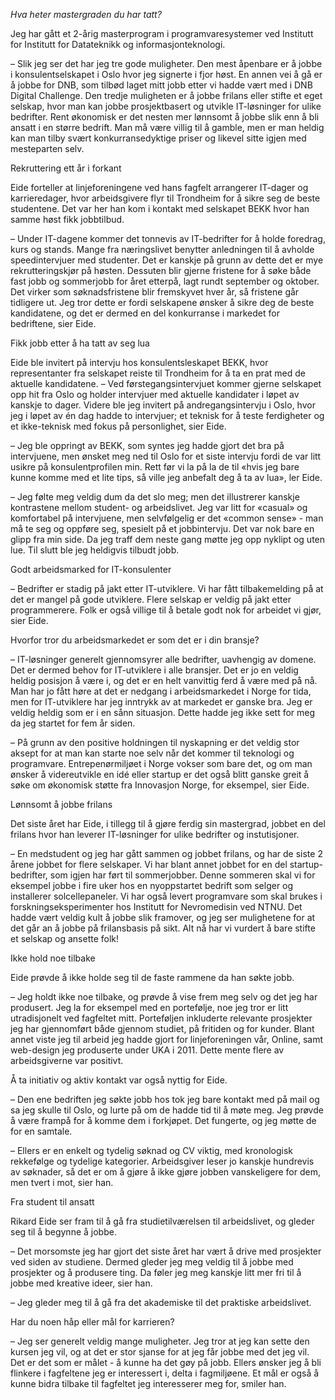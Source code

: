 *Hva heter mastergraden du har tatt?*

Jeg har gått et 2-årig masterprogram i programvaresystemer ved Institutt for Institutt for Datateknikk og informasjonteknologi.


– Slik jeg ser det har jeg tre gode muligheter. Den mest åpenbare er å jobbe i konsulentselskapet i Oslo hvor jeg signerte i fjor høst. En annen vei å gå er å jobbe for DNB, som tilbød laget mitt jobb etter vi hadde vært med i DNB Digital Challenge. Den tredje muligheten er å jobbe frilans eller stifte et eget selskap, hvor man kan jobbe prosjektbasert og utvikle IT-løsninger for ulike bedrifter. Rent økonomisk er det nesten mer lønnsomt å jobbe slik enn å bli ansatt i en større bedrift. Man må være villig til å gamble, men er man heldig kan man tilby svært konkurransedyktige priser og likevel sitte igjen med mesteparten selv.

Rekruttering ett år i forkant

Eide forteller at linjeforeningene ved hans fagfelt arrangerer IT-dager og karrieredager, hvor arbeidsgivere flyr til Trondheim for å sikre seg de beste studentene. Det var her han kom i kontakt med selskapet BEKK hvor han samme høst fikk jobbtilbud.

– Under IT-dagene kommer det tonnevis av IT-bedrifter for å holde foredrag, kurs og stands. Mange fra næringslivet benytter anledningen til å avholde speedintervjuer med studenter. Det er kanskje på grunn av dette det er mye rekrutteringskjør på høsten. Dessuten blir gjerne fristene for å søke både fast jobb og sommerjobb for året etterpå, lagt rundt september og oktober. Det virker som søknadsfristene blir fremskyvet hver år, så fristene går tidligere ut. Jeg tror dette er fordi selskapene ønsker å sikre deg de beste kandidatene, og det er dermed en del konkurranse i markedet for bedriftene, sier Eide.


Fikk jobb etter å ha tatt av seg lua

Eide ble invitert på intervju hos konsulentsleskapet BEKK, hvor representanter fra selskapet reiste til Trondheim for å ta en prat med de aktuelle kandidatene. 
– Ved førstegangsintervjuet kommer gjerne selskapet opp hit fra Oslo og holder intervjuer med aktuelle kandidater i løpet av kanskje to dager. Videre ble jeg invitert på andregangsintervju i Oslo, hvor jeg i løpet av én dag hadde to intervjuer; et teknisk for å teste ferdigheter og et ikke-teknisk med fokus på personlighet, sier Eide. 

– Jeg ble oppringt av BEKK, som syntes jeg hadde gjort det bra på intervjuene, men ønsket meg ned til Oslo for et siste intervju fordi de var litt usikre på konsulentprofilen min. Rett før vi la på la de til «hvis jeg bare kunne komme med et lite tips, så ville jeg anbefalt deg å ta av lua», ler Eide. 

– Jeg følte meg veldig dum da det slo meg; men det illustrerer kanskje kontrastene mellom student- og arbeidslivet. Jeg var litt for «casual» og komfortabel på intervjuene, men selvfølgelig er det «common sense» - man må te seg og oppføre seg, spesielt på et jobbintervju. Det var nok bare en glipp fra min side. Da jeg traff dem neste gang møtte jeg opp nyklipt og uten lue. Til slutt ble jeg heldigvis tilbudt jobb.

Godt arbeidsmarked for IT-konsulenter

– Bedrifter er stadig på jakt etter IT-utviklere. Vi har fått tilbakemelding på at det er mangel på gode utviklere. Flere selskap er veldig på jakt etter programmerere. Folk er også villige til å betale godt nok for arbeidet vi gjør, sier Eide.

Hvorfor tror du arbeidsmarkedet er som det er i din bransje?

– IT-løsninger generelt gjennomsyrer alle bedrifter, uavhengig av domene. Det er dermed behov for IT-utviklere i alle bransjer. Det er jo en veldig heldig posisjon å være i, og det er en helt vanvittig ferd å være med på nå. Man har jo fått høre at det er nedgang i arbeidsmarkedet i Norge for tida, men for IT-utviklere har jeg inntrykk av at markedet er ganske bra. Jeg er veldig heldig som er i en sånn situasjon. Dette hadde jeg ikke sett for meg da jeg startet for fem år siden.

– På grunn av den positive holdningen til nyskapning er det veldig stor aksept for at man kan starte noe selv når det kommer til teknologi og programvare. Entrepenørmiljøet i Norge vokser som bare det, og om man ønsker å videreutvikle en idé eller startup er det også blitt ganske greit å søke om økonomisk støtte fra Innovasjon Norge, for eksempel, sier Eide.



Lønnsomt å jobbe frilans

Det siste året har Eide, i tillegg til å gjøre ferdig sin mastergrad, jobbet en del frilans hvor han leverer IT-løsninger for ulike bedrifter og instutisjoner. 

– En medstudent og jeg har gått sammen og jobbet frilans, og har de siste 2 årene jobbet for flere selskaper. Vi har blant annet jobbet for en del startup-bedrifter, som igjen har ført til sommerjobber. Denne sommeren skal vi for eksempel jobbe i fire uker hos en nyoppstartet bedrift som selger og installerer solcellepaneler. Vi har også levert programvare som skal brukes i forskningseksperimenter hos Institutt for Nevromedisin ved NTNU. Det hadde vært veldig kult å jobbe slik framover, og jeg ser mulighetene for at det går an å jobbe på frilansbasis på sikt. Alt nå har vi vurdert å bare stifte et selskap og ansette folk!



Ikke hold noe tilbake

Eide prøvde å ikke holde seg til de faste rammene da han søkte jobb.

– Jeg holdt ikke noe tilbake, og prøvde å vise frem meg selv og det jeg har produsert. Jeg la for eksempel med en portefølje, noe jeg tror er litt utradisjonelt ved fagfeltet mitt. Porteføljen inkluderte relevante prosjekter jeg har gjennomført både gjennom studiet, på fritiden og for kunder. Blant annet viste jeg til arbeid jeg hadde gjort for linjeforeningen vår, Online, samt web-design jeg produserte under UKA i 2011. Dette mente flere av arbeidsgiverne var positivt.

Å ta initiativ og aktiv kontakt var også nyttig for Eide. 

– Den ene bedriften jeg søkte jobb hos tok jeg bare kontakt med på mail og sa jeg skulle til Oslo, og lurte på om de hadde tid til å møte meg. Jeg prøvde å være frampå for å komme dem i forkjøpet. Det fungerte, og jeg møtte de for en samtale. 

– Ellers er en enkelt og tydelig søknad og CV viktig, med kronologisk rekkefølge og tydelige kategorier. Arbeidsgiver leser jo kanskje hundrevis av søknader, så det er om å gjøre å ikke gjøre jobben vanskeligere for dem, men tvert i mot, sier han. 


Fra student til ansatt

Rikard Eide ser fram til å gå fra studietilværelsen til arbeidslivet, og gleder seg til å begynne å jobbe.

– Det morsomste jeg har gjort det siste året har vært å drive med prosjekter ved siden av studiene. Dermed gleder jeg meg veldig til å jobbe med prosjekter og å produsere ting. Da føler jeg meg kanskje litt mer fri til å jobbe med kreative ideer, sier han.

– Jeg gleder meg til å gå fra det akademiske til det praktiske arbeidslivet.

Har du noen håp eller mål for karrieren?

– Jeg ser generelt veldig mange muligheter. Jeg tror at jeg kan sette den kursen jeg vil, og at det er stor sjanse for at jeg får jobbe med det jeg vil. Det er det som er målet - å kunne ha det gøy på jobb. Ellers ønsker jeg å bli flinkere i fagfeltene jeg er interessert i, delta i fagmiljøene. Et mål er også å kunne bidra tilbake til fagfeltet jeg interesserer meg for, smiler han. 
